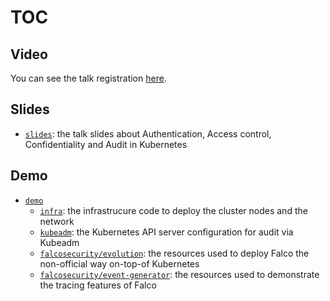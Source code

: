 # TOC

## Video

You can see the talk registration [here](https://youtu.be/jhkYvEgNT4A).

## Slides
- [`slides`](./slides): the talk slides about Authentication, Access control, Confidentiality and Audit in Kubernetes

## Demo
- [`demo`](./demo)
  - [`infra`](./demo/infra): the infrastrucure code to deploy the cluster nodes and the network
  - [`kubeadm`](./demo/kubeadm): the Kubernetes API server configuration for audit via Kubeadm
  - [`falcosecurity/evolution`](https://github.com/falcosecurity/evolution/tree/82ccd2e3216a57e633dda46407cb566f552d0a92/deploy/kubernetes/kernel-and-k8s-audit): the resources used to deploy Falco the non-official way on-top-of Kubernetes
  - [`falcosecurity/event-generator`](https://github.com/falcosecurity/event-generator/tree/4870f6d146e878cab8dc4c041089d0f1dfe13a0a/deployment): the resources used to demonstrate the tracing features of Falco

